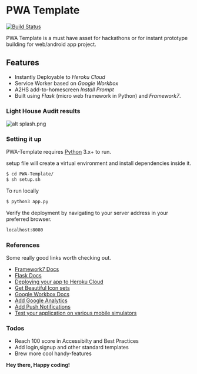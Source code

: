 # PWA Template

[![Build Status](https://travis-ci.org/joemccann/dillinger.svg?branch=master)](https://travis-ci.org/joemccann/dillinger)

PWA Template is a must have asset for hackathons or for instant prototype building for web/android app project.

## Features

- Instantly Deployable to *Heroku Cloud*
- Service Worker based on *Google Workbox*
- A2HS add-to-homescreen *Install Prompt*
- Built using *Flask* (micro web framework in Python) and *Framework7*.

### Light House Audit results

![alt splash.png](https://drive.google.com/uc?id=1Yy5AZN-73lZngj3-P171DdQ6Kunmqm-d)

### Setting it up

PWA-Template requires [Python](https://www.python.org/) 3.x+ to run.

setup file will create a virtual environment and install dependencies inside it.

```sh
$ cd PWA-Template/
$ sh setup.sh
```

To run locally

```sh
$ python3 app.py
```

Verify the deployment by navigating to your server address in your preferred browser.

```sh
localhost:8080
```

### References

Some really good links worth checking out.

- [Framework7 Docs](https://framework7.io/docs/)
- [Flask Docs](http://flask.palletsprojects.com/en/1.1.x/)
- [Deploying your app to Heroku Cloud](https://pythonhow.com/deploying-your-web-application-to-the-cloud/)
- [Get Beautiful Icon sets](https://iconscout.com/)
- [Google Workbox Docs](https://developers.google.com/web/tools/workbox)
- [Add Google Analytics](https://analytics.google.com/analytics/web)
- [Add Push Notifications](https://onesignal.com/)
- [Test your application on various mobile simulators](https://live.browserstack.com/)

### Todos

- Reach 100 score in Accessibilty and Best Practices
- Add login,signup and other standard templates
- Brew more cool handy-features

**Hey there, Happy coding!**
